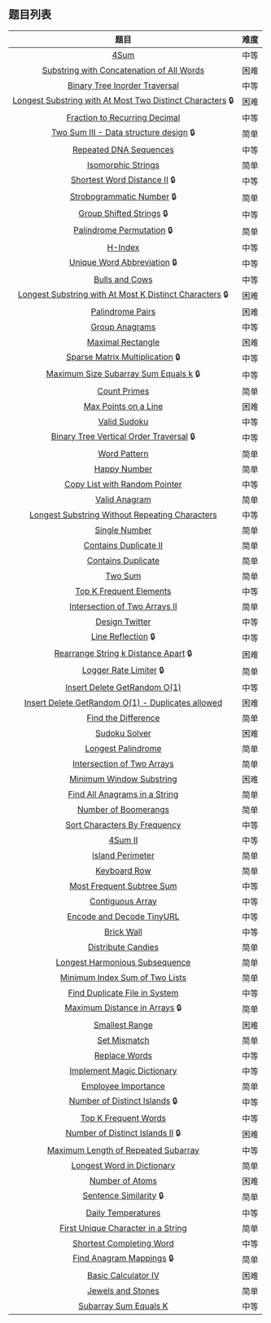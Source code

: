 ## 题目列表  
| 题目 | 难度 |  
|:---:|:---:|  
| [4Sum](4Sum/question.md) | 中等 |   
| [Substring with Concatenation of All Words](Substring%20with%20Concatenation%20of%20All%20Words/question.md) | 困难 |   
| [Binary Tree Inorder Traversal](Binary%20Tree%20Inorder%20Traversal/question.md) | 中等 |   
| [Longest Substring with At Most Two Distinct Characters](Longest%20Substring%20with%20At%20Most%20Two%20Distinct%20Characters/question.md) :lock: | 困难 |   
| [Fraction to Recurring Decimal](Fraction%20to%20Recurring%20Decimal/question.md) | 中等 |   
| [Two Sum III - Data structure design](Two%20Sum%20III%20-%20Data%20structure%20design/question.md) :lock: | 简单 |   
| [Repeated DNA Sequences](Repeated%20DNA%20Sequences/question.md) | 中等 |   
| [Isomorphic Strings](Isomorphic%20Strings/question.md) | 简单 |   
| [Shortest Word Distance II](Shortest%20Word%20Distance%20II/question.md) :lock: | 中等 |   
| [Strobogrammatic Number](Strobogrammatic%20Number/question.md) :lock: | 简单 |   
| [Group Shifted Strings](Group%20Shifted%20Strings/question.md) :lock: | 中等 |   
| [Palindrome Permutation](Palindrome%20Permutation/question.md) :lock: | 简单 |   
| [H-Index](H-Index/question.md) | 中等 |   
| [Unique Word Abbreviation](Unique%20Word%20Abbreviation/question.md) :lock: | 中等 |   
| [Bulls and Cows](Bulls%20and%20Cows/question.md) | 中等 |   
| [Longest Substring with At Most K Distinct Characters](Longest%20Substring%20with%20At%20Most%20K%20Distinct%20Characters/question.md) :lock: | 困难 |   
| [Palindrome Pairs](Palindrome%20Pairs/question.md) | 困难 |   
| [Group Anagrams](Group%20Anagrams/question.md) | 中等 |   
| [Maximal Rectangle](Maximal%20Rectangle/question.md) | 困难 |   
| [Sparse Matrix Multiplication](Sparse%20Matrix%20Multiplication/question.md) :lock: | 中等 |   
| [Maximum Size Subarray Sum Equals k](Maximum%20Size%20Subarray%20Sum%20Equals%20k/question.md) :lock: | 中等 |   
| [Count Primes](Count%20Primes/question.md) | 简单 |   
| [Max Points on a Line](Max%20Points%20on%20a%20Line/question.md) | 困难 |   
| [Valid Sudoku](Valid%20Sudoku/question.md) | 中等 |   
| [Binary Tree Vertical Order Traversal](Binary%20Tree%20Vertical%20Order%20Traversal/question.md) :lock: | 中等 |   
| [Word Pattern](Word%20Pattern/question.md) | 简单 |   
| [Happy Number](Happy%20Number/question.md) | 简单 |   
| [Copy List with Random Pointer](Copy%20List%20with%20Random%20Pointer/question.md) | 中等 |   
| [Valid Anagram](Valid%20Anagram/question.md) | 简单 |   
| [Longest Substring Without Repeating Characters](Longest%20Substring%20Without%20Repeating%20Characters/question.md) | 中等 |   
| [Single Number](Single%20Number/question.md) | 简单 |   
| [Contains Duplicate II](Contains%20Duplicate%20II/question.md) | 简单 |   
| [Contains Duplicate](Contains%20Duplicate/question.md) | 简单 |   
| [Two Sum](Two%20Sum/question.md) | 简单 |   
| [Top K Frequent Elements](Top%20K%20Frequent%20Elements/question.md) | 中等 |   
| [Intersection of Two Arrays II](Intersection%20of%20Two%20Arrays%20II/question.md) | 简单 |   
| [Design Twitter](Design%20Twitter/question.md) | 中等 |   
| [Line Reflection](Line%20Reflection/question.md) :lock: | 中等 |   
| [Rearrange String k Distance Apart](Rearrange%20String%20k%20Distance%20Apart/question.md) :lock: | 困难 |   
| [Logger Rate Limiter](Logger%20Rate%20Limiter/question.md) :lock: | 简单 |   
| [Insert Delete GetRandom O(1)](Insert%20Delete%20GetRandom%20O(1)/question.md) | 中等 |   
| [Insert Delete GetRandom O(1) - Duplicates allowed](Insert%20Delete%20GetRandom%20O(1)%20-%20Duplicates%20allowed/question.md) | 困难 |   
| [Find the Difference](Find%20the%20Difference/question.md) | 简单 |   
| [Sudoku Solver](Sudoku%20Solver/question.md) | 困难 |   
| [Longest Palindrome](Longest%20Palindrome/question.md) | 简单 |   
| [Intersection of Two Arrays](Intersection%20of%20Two%20Arrays/question.md) | 简单 |   
| [Minimum Window Substring](Minimum%20Window%20Substring/question.md) | 困难 |   
| [Find All Anagrams in a String](Find%20All%20Anagrams%20in%20a%20String/question.md) | 简单 |   
| [Number of Boomerangs](Number%20of%20Boomerangs/question.md) | 简单 |   
| [Sort Characters By Frequency](Sort%20Characters%20By%20Frequency/question.md) | 中等 |   
| [4Sum II](4Sum%20II/question.md) | 中等 |   
| [Island Perimeter](Island%20Perimeter/question.md) | 简单 |   
| [Keyboard Row](Keyboard%20Row/question.md) | 简单 |   
| [Most Frequent Subtree Sum](Most%20Frequent%20Subtree%20Sum/question.md) | 中等 |   
| [Contiguous Array](Contiguous%20Array/question.md) | 中等 |   
| [Encode and Decode TinyURL](Encode%20and%20Decode%20TinyURL/question.md) | 中等 |   
| [Brick Wall](Brick%20Wall/question.md) | 中等 |   
| [Distribute Candies](Distribute%20Candies/question.md) | 简单 |   
| [Longest Harmonious Subsequence](Longest%20Harmonious%20Subsequence/question.md) | 简单 |   
| [Minimum Index Sum of Two Lists](Minimum%20Index%20Sum%20of%20Two%20Lists/question.md) | 简单 |   
| [Find Duplicate File in System](Find%20Duplicate%20File%20in%20System/question.md) | 中等 |   
| [Maximum Distance in Arrays](Maximum%20Distance%20in%20Arrays/question.md) :lock: | 简单 |   
| [Smallest Range](Smallest%20Range/question.md) | 困难 |   
| [Set Mismatch](Set%20Mismatch/question.md) | 简单 |   
| [Replace Words](Replace%20Words/question.md) | 中等 |   
| [Implement Magic Dictionary](Implement%20Magic%20Dictionary/question.md) | 中等 |   
| [Employee Importance](Employee%20Importance/question.md) | 简单 |   
| [Number of Distinct Islands](Number%20of%20Distinct%20Islands/question.md) :lock: | 中等 |   
| [Top K Frequent Words](Top%20K%20Frequent%20Words/question.md) | 中等 |   
| [Number of Distinct Islands II](Number%20of%20Distinct%20Islands%20II/question.md) :lock: | 困难 |   
| [Maximum Length of Repeated Subarray](Maximum%20Length%20of%20Repeated%20Subarray/question.md) | 中等 |   
| [Longest Word in Dictionary](Longest%20Word%20in%20Dictionary/question.md) | 简单 |   
| [Number of Atoms](Number%20of%20Atoms/question.md) | 困难 |   
| [Sentence Similarity](Sentence%20Similarity/question.md) :lock: | 简单 |   
| [Daily Temperatures](Daily%20Temperatures/question.md) | 中等 |   
| [First Unique Character in a String](First%20Unique%20Character%20in%20a%20String/question.md) | 简单 |   
| [Shortest Completing Word](Shortest%20Completing%20Word/question.md) | 中等 |   
| [Find Anagram Mappings](Find%20Anagram%20Mappings/question.md) :lock: | 简单 |   
| [Basic Calculator IV](Basic%20Calculator%20IV/question.md) | 困难 |   
| [Jewels and Stones](Jewels%20and%20Stones/question.md) | 简单 |   
| [Subarray Sum Equals K](Subarray%20Sum%20Equals%20K/question.md) | 中等 |   
